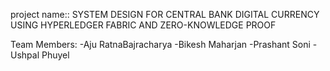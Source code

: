 project name:: SYSTEM DESIGN FOR CENTRAL BANK DIGITAL CURRENCY USING HYPERLEDGER FABRIC AND ZERO-KNOWLEDGE PROOF

Team Members: -Aju RatnaBajracharya
              -Bikesh Maharjan
              -Prashant Soni
              -Ushpal Phuyel
